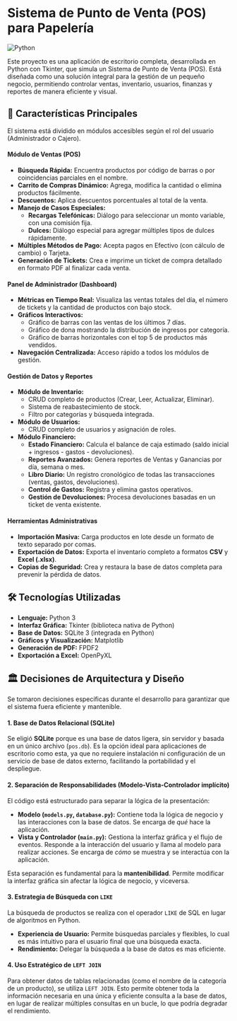 # Sistema de Punto de Venta (POS) para Papelería

![Python](https://img.shields.io/badge/python-3.10+-blue.svg)

Este proyecto es una aplicación de escritorio completa, desarrollada en Python con Tkinter, que simula un Sistema de Punto de Venta (POS). Está diseñada como una solución integral para la gestión de un pequeño negocio, permitiendo controlar ventas, inventario, usuarios, finanzas y reportes de manera eficiente y visual.

## 🚀 Características Principales

El sistema está dividido en módulos accesibles según el rol del usuario (Administrador o Cajero).

#### **Módulo de Ventas (POS)**
* **Búsqueda Rápida:** Encuentra productos por código de barras o por coincidencias parciales en el nombre.
* **Carrito de Compras Dinámico:** Agrega, modifica la cantidad o elimina productos fácilmente.
* **Descuentos:** Aplica descuentos porcentuales al total de la venta.
* **Manejo de Casos Especiales:**
    * **Recargas Telefónicas:** Diálogo para seleccionar un monto variable, con una comisión fija.
    * **Dulces:** Diálogo especial para agregar múltiples tipos de dulces rápidamente.
* **Múltiples Métodos de Pago:** Acepta pagos en Efectivo (con cálculo de cambio) o Tarjeta.
* **Generación de Tickets:** Crea e imprime un ticket de compra detallado en formato PDF al finalizar cada venta.

#### **Panel de Administrador (Dashboard)**
* **Métricas en Tiempo Real:** Visualiza las ventas totales del día, el número de tickets y la cantidad de productos con bajo stock.
* **Gráficos Interactivos:**
    * Gráfico de barras con las ventas de los últimos 7 días.
    * Gráfico de dona mostrando la distribución de ingresos por categoría.
    * Gráfico de barras horizontales con el top 5 de productos más vendidos.
* **Navegación Centralizada:** Acceso rápido a todos los módulos de gestión.

#### **Gestión de Datos y Reportes**
* **Módulo de Inventario:**
    * CRUD completo de productos (Crear, Leer, Actualizar, Eliminar).
    * Sistema de reabastecimiento de stock.
    * Filtro por categorías y búsqueda integrada.
* **Módulo de Usuarios:**
    * CRUD completo de usuarios y asignación de roles.
* **Módulo Financiero:**
    * **Estado Financiero:** Calcula el balance de caja estimado (saldo inicial + ingresos - gastos - devoluciones).
    * **Reportes Avanzados:** Genera reportes de Ventas y Ganancias por día, semana o mes.
    * **Libro Diario:** Un registro cronológico de todas las transacciones (ventas, gastos, devoluciones).
    * **Control de Gastos:** Registra y elimina gastos operativos.
    * **Gestión de Devoluciones:** Procesa devoluciones basadas en un ticket de venta existente.

#### **Herramientas Administrativas**
* **Importación Masiva:** Carga productos en lote desde un formato de texto separado por comas.
* **Exportación de Datos:** Exporta el inventario completo a formatos **CSV** y **Excel (.xlsx)**.
* **Copias de Seguridad:** Crea y restaura la base de datos completa para prevenir la pérdida de datos.

## 🛠️ Tecnologías Utilizadas

* **Lenguaje:** Python 3
* **Interfaz Gráfica:** Tkinter (biblioteca nativa de Python)
* **Base de Datos:** SQLite 3 (integrada en Python)
* **Gráficos y Visualización:** Matplotlib
* **Generación de PDF:** FPDF2
* **Exportación a Excel:** OpenPyXL

## 🏛️ Decisiones de Arquitectura y Diseño

Se tomaron decisiones específicas durante el desarrollo para garantizar que el sistema fuera eficiente y mantenible.

#### 1. Base de Datos Relacional (SQLite)
Se eligió **SQLite** porque es una base de datos ligera, sin servidor y basada en un único archivo (`pos.db`). Es la opción ideal para aplicaciones de escritorio como esta, ya que no requiere instalación ni configuración de un servicio de base de datos externo, facilitando la portabilidad y el despliegue.

#### 2. Separación de Responsabilidades (Modelo-Vista-Controlador implícito)
El código está estructurado para separar la lógica de la presentación:
* **Modelo (`models.py`, `database.py`):** Contiene toda la lógica de negocio y las interacciones con la base de datos. Se encarga de *qué* hace la aplicación.
* **Vista y Controlador (`main.py`):** Gestiona la interfaz gráfica y el flujo de eventos. Responde a la interacción del usuario y llama al modelo para realizar acciones. Se encarga de *cómo* se muestra y se interactúa con la aplicación.

Esta separación es fundamental para la **mantenibilidad**. Permite modificar la interfaz gráfica sin afectar la lógica de negocio, y viceversa.

#### 3. Estrategia de Búsqueda con `LIKE`
La búsqueda de productos se realiza con el operador `LIKE` de SQL en lugar de algoritmos en Python.
* **Experiencia de Usuario:** Permite búsquedas parciales y flexibles, lo cual es más intuitivo para el usuario final que una búsqueda exacta.
* **Rendimiento:** Delegar la búsqueda a la base de datos es mas eficiente. 

#### 4. Uso Estratégico de `LEFT JOIN`
Para obtener datos de tablas relacionadas (como el nombre de la categoría de un producto), se utiliza `LEFT JOIN`. Esto permite obtener toda la información necesaria en una única y eficiente consulta a la base de datos, en lugar de realizar múltiples consultas en un bucle, lo que podría degradar el rendimiento.
